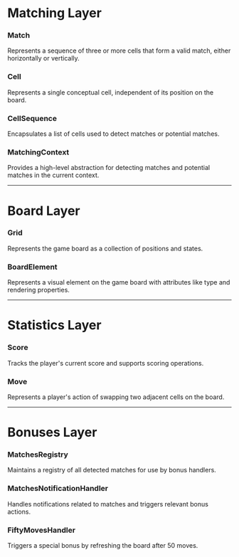 ﻿# Matching Layer

### Match
Represents a sequence of three or more cells that form a valid match, either horizontally or vertically.

### Cell
Represents a single conceptual cell, independent of its position on the board.

### CellSequence
Encapsulates a list of cells used to detect matches or potential matches.

### MatchingContext
Provides a high-level abstraction for detecting matches and potential matches in the current context.

---

# Board Layer

### Grid
Represents the game board as a collection of positions and states.

### BoardElement
Represents a visual element on the game board with attributes like type and rendering properties.

---

# Statistics Layer

### Score
Tracks the player's current score and supports scoring operations.

### Move
Represents a player's action of swapping two adjacent cells on the board.

---

# Bonuses Layer

### MatchesRegistry
Maintains a registry of all detected matches for use by bonus handlers.

### MatchesNotificationHandler
Handles notifications related to matches and triggers relevant bonus actions.

### FiftyMovesHandler
Triggers a special bonus by refreshing the board after 50 moves.


